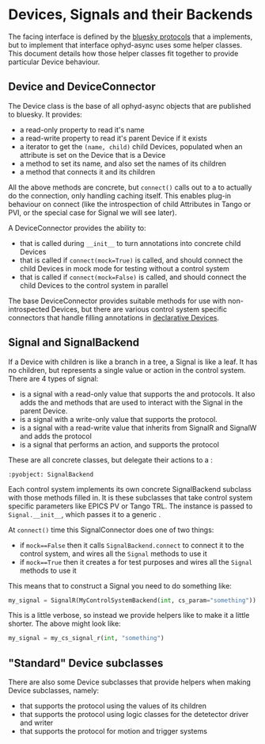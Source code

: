 # Devices, Signals and their Backends

The [](#RunEngine) facing interface is defined by the [bluesky protocols](inv:bluesky#hardware) that a [](#Device) implements, but to implement that interface ophyd-async uses some helper classes. This document details how those helper classes fit together to provide particular Device behaviour.

## Device and DeviceConnector

The Device class is the base of all ophyd-async objects that are published to bluesky. It provides:
- a [](#~Device.name) read-only property to read it's name
- a [](#~Device.parent) read-write property to read it's parent Device if it exists
- a [](#~Device.children) iterator to get the `(name, child)` child Devices, populated when an attribute is set on the Device that is a Device
- a [](#~Device.set_name) method to set its name, and also set the names of its children
- a [](#~Device.connect) method that connects it and its children

All the above methods are concrete, but `connect()` calls out to a [](#DeviceConnector) to actually do the connection, only handling caching itself. This enables plug-in behaviour on connect (like the introspection of child Attributes in Tango or PVI, or the special case for Signal we will see later).

A DeviceConnector provides the ability to:
- [](#~DeviceConnector.create_children_from_annotations) that is called during `__init__` to turn annotations into concrete child Devices
- [](#~DeviceConnector.connect_mock) that is called if `connect(mock=True)` is called, and should connect the child Devices in mock mode for testing without a control system
- [](#~DeviceConnector.connect_real) that is called if `connect(mock=False)` is called, and should connect the child Devices to the control system in parallel

The base DeviceConnector provides suitable methods for use with non-introspected Devices, but there are various control system specific connectors that handle filling annotations in [declarative Devices](./declarative-vs-procedural.md).

## Signal and SignalBackend

If a Device with children is like a branch in a tree, a Signal is like a leaf. It has no children, but represents a single value or action in the control system. There are 4 types of signal:
- [](#SignalR) is a signal with a read-only value that supports the [](#Readable) and [](#Subscribable) protocols. It also adds the [](#SignalR.get_value) and [](#SignalR.subscribe_value) methods that are used to interact with the Signal in the parent Device.
- [](#SignalW) is a signal with a write-only value that supports the [](#Movable) protocol.
- [](#SignalRW) is a signal with a read-write value that inherits from SignalR and SignalW and adds the [](#Locatable) protocol
- [](#SignalX) is a signal that performs an action, and supports the [](#Triggerable) protocol

These are all concrete classes, but delegate their actions to a [](#SignalBackend):
```{literalinclude} ../../src/ophyd_async/core/_signal_backend.py
:pyobject: SignalBackend
```

Each control system implements its own concrete SignalBackend subclass with those methods filled in. It is these subclasses that take control system specific parameters like EPICS PV or Tango TRL. The instance is passed to `Signal.__init__`, which passes it to a generic [](#SignalConnector).

At `connect()` time this SignalConnector does one of two things:
- if `mock==False` then it calls `SignalBackend.connect` to connect it to the control system, and wires all the `Signal` methods to use it
- if `mock==True` then it creates a [](#MockSignalBackend) for test purposes and wires all the `Signal` methods to use it

This means that to construct a Signal you need to do something like:
```python
my_signal = SignalR(MyControlSystemBackend(int, cs_param="something"))
```

This is a little verbose, so instead we provide helpers like [](#soft_signal_rw) to make it a little shorter. The above might look like:
```python
my_signal = my_cs_signal_r(int, "something")
```

## "Standard" Device subclasses

There are also some Device subclasses that provide helpers when making Device subclasses, namely:
- [](#StandardReadable) that supports the [](#Readable) protocol using the values of its children
- [](#StandardDetector) that supports the [](#WritesStreamAssets) protocol using logic classes for the detetector driver and writer
- [](#StandardFlyer) that supports the [](#Flyable) protocol for motion and trigger systems
